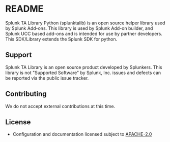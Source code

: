 # README

Splunk TA Library Python (splunktalib) is an open source helper library used by Splunk Add-ons.
This library is used by Splunk Add-on builder, and Splunk UCC based add-ons and is intended for use by partner
developers. This SDK/Library extends the Splunk SDK for python.

## Support

Splunk TA Library is an open source product developed by Splunkers. This library is not "Supported Software" by Splunk, Inc. issues and defects can be reported via the public issue tracker.

## Contributing

We do not accept external contributions at this time.

## License

* Configuration and documentation licensed subject to [APACHE-2.0](LICENSE)
